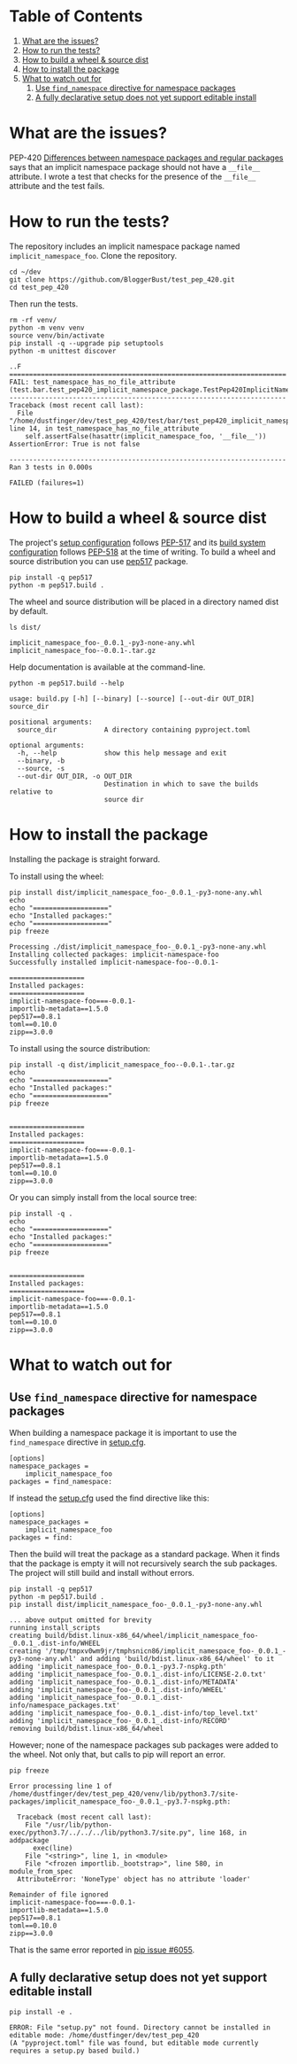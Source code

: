 
# Table of Contents

1.  [What are the issues?](#org63eac54)
2.  [How to run the tests?](#org84bfc72)
3.  [How to build a wheel & source dist](#org87a7f32)
4.  [How to install the package](#orga8d28b5)
5.  [What to watch out for](#org6d2598e)
    1.  [Use `find_namespace` directive for namespace packages](#org1e4905c)
    2.  [A fully declarative setup does not yet support editable install](#org1768d98)



<a id="org63eac54"></a>

# What are the issues?

PEP-420 [Differences between namespace packages and regular packages](https://www.python.org/dev/peps/pep-0420/#differences-between-namespace-packages-and-regular-packages) says that an implicit namespace package should not have a `__file__` attribute. I wrote a test that checks for the presence of the `__file__` attribute and the test fails.


<a id="org84bfc72"></a>

# How to run the tests?

The repository includes an implicit namespace package named `implicit_namespace_foo`. Clone the repository.

    cd ~/dev
    git clone https://github.com/BloggerBust/test_pep_420.git
    cd test_pep_420

Then run the tests.

    rm -rf venv/
    python -m venv venv
    source venv/bin/activate
    pip install -q --upgrade pip setuptools
    python -m unittest discover

    ..F
    ======================================================================
    FAIL: test_namespace_has_no_file_attribute (test.bar.test_pep420_implicit_namespace_package.TestPep420ImplicitNamespacePackage)
    ----------------------------------------------------------------------
    Traceback (most recent call last):
      File "/home/dustfinger/dev/test_pep_420/test/bar/test_pep420_implicit_namespace_package.py", line 14, in test_namespace_has_no_file_attribute
        self.assertFalse(hasattr(implicit_namespace_foo, '__file__'))
    AssertionError: True is not false
    
    ----------------------------------------------------------------------
    Ran 3 tests in 0.000s
    
    FAILED (failures=1)


<a id="org87a7f32"></a>

# How to build a wheel & source dist

The project's [setup configuration](setup.cfg) follows [PEP-517](https://www.python.org/dev/peps/pep-0517/) and its [build system configuration](pyproject.toml) follows [PEP-518](https://www.python.org/dev/peps/pep-0518/) at the time of writing. To build a wheel and source distribution you can use [pep517](https://pypi.org/project/pep517/) package.

    pip install -q pep517
    python -m pep517.build .

The wheel and source distribution will be placed in a directory named dist by default.

    ls dist/

    implicit_namespace_foo-_0.0.1_-py3-none-any.whl
    implicit_namespace_foo--0.0.1-.tar.gz

Help documentation is available at the command-line.

    python -m pep517.build --help

    usage: build.py [-h] [--binary] [--source] [--out-dir OUT_DIR] source_dir
    
    positional arguments:
      source_dir            A directory containing pyproject.toml
    
    optional arguments:
      -h, --help            show this help message and exit
      --binary, -b
      --source, -s
      --out-dir OUT_DIR, -o OUT_DIR
                            Destination in which to save the builds relative to
                            source dir


<a id="orga8d28b5"></a>

# How to install the package

Installing the package is straight forward.

To install using the wheel:

    pip install dist/implicit_namespace_foo-_0.0.1_-py3-none-any.whl
    echo
    echo "==================="
    echo "Installed packages:"
    echo "==================="
    pip freeze

    Processing ./dist/implicit_namespace_foo-_0.0.1_-py3-none-any.whl
    Installing collected packages: implicit-namespace-foo
    Successfully installed implicit-namespace-foo--0.0.1-
    
    ===================
    Installed packages:
    ===================
    implicit-namespace-foo===-0.0.1-
    importlib-metadata==1.5.0
    pep517==0.8.1
    toml==0.10.0
    zipp==3.0.0

To install using the source distribution:

    pip install -q dist/implicit_namespace_foo--0.0.1-.tar.gz
    echo
    echo "==================="
    echo "Installed packages:"
    echo "==================="
    pip freeze

    
    ===================
    Installed packages:
    ===================
    implicit-namespace-foo===-0.0.1-
    importlib-metadata==1.5.0
    pep517==0.8.1
    toml==0.10.0
    zipp==3.0.0

Or you can simply install from the local source tree:

    pip install -q .
    echo
    echo "==================="
    echo "Installed packages:"
    echo "==================="
    pip freeze

    
    ===================
    Installed packages:
    ===================
    implicit-namespace-foo===-0.0.1-
    importlib-metadata==1.5.0
    pep517==0.8.1
    toml==0.10.0
    zipp==3.0.0


<a id="org6d2598e"></a>

# What to watch out for


<a id="org1e4905c"></a>

## Use `find_namespace` directive for namespace packages

When building a namespace package it is important to use the `find_namespace` directive in  [setup.cfg](setup.cfg).

    [options]
    namespace_packages =
        implicit_namespace_foo
    packages = find_namespace:

If instead the [setup.cfg](setup.cfg) used the find directive like this:

    [options]
    namespace_packages =
        implicit_namespace_foo
    packages = find:

Then the build will treat the package as a standard package. When it finds that the package is empty it will not recursively search the sub packages. The project will still build and install without errors.

    pip install -q pep517
    python -m pep517.build .
    pip install dist/implicit_namespace_foo-_0.0.1_-py3-none-any.whl

    ... above output omitted for brevity
    running install_scripts
    creating build/bdist.linux-x86_64/wheel/implicit_namespace_foo-_0.0.1_.dist-info/WHEEL
    creating '/tmp/tmpxv0wm9jr/tmphsnicn86/implicit_namespace_foo-_0.0.1_-py3-none-any.whl' and adding 'build/bdist.linux-x86_64/wheel' to it
    adding 'implicit_namespace_foo-_0.0.1_-py3.7-nspkg.pth'
    adding 'implicit_namespace_foo-_0.0.1_.dist-info/LICENSE-2.0.txt'
    adding 'implicit_namespace_foo-_0.0.1_.dist-info/METADATA'
    adding 'implicit_namespace_foo-_0.0.1_.dist-info/WHEEL'
    adding 'implicit_namespace_foo-_0.0.1_.dist-info/namespace_packages.txt'
    adding 'implicit_namespace_foo-_0.0.1_.dist-info/top_level.txt'
    adding 'implicit_namespace_foo-_0.0.1_.dist-info/RECORD'
    removing build/bdist.linux-x86_64/wheel

However; none of the namespace packages sub packages were added to the wheel. Not only that, but calls to pip will report an error.

    pip freeze

    Error processing line 1 of /home/dustfinger/dev/test_pep_420/venv/lib/python3.7/site-packages/implicit_namespace_foo-_0.0.1_-py3.7-nspkg.pth:
    
      Traceback (most recent call last):
        File "/usr/lib/python-exec/python3.7/../../../lib/python3.7/site.py", line 168, in addpackage
          exec(line)
        File "<string>", line 1, in <module>
        File "<frozen importlib._bootstrap>", line 580, in module_from_spec
      AttributeError: 'NoneType' object has no attribute 'loader'
    
    Remainder of file ignored
    implicit-namespace-foo===-0.0.1-
    importlib-metadata==1.5.0
    pep517==0.8.1
    toml==0.10.0
    zipp==3.0.0

That is the same error reported in [pip issue #6055](https://github.com/pypa/pip/issues/6055).


<a id="org1768d98"></a>

## A fully declarative setup does not yet support editable install

    pip install -e .

    ERROR: File "setup.py" not found. Directory cannot be installed in editable mode: /home/dustfinger/dev/test_pep_420
    (A "pyproject.toml" file was found, but editable mode currently requires a setup.py based build.)

